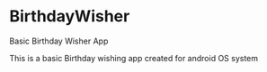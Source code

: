 # BirthdayWisher
Basic Birthday Wisher App

This is a basic Birthday wishing app created for android OS system
